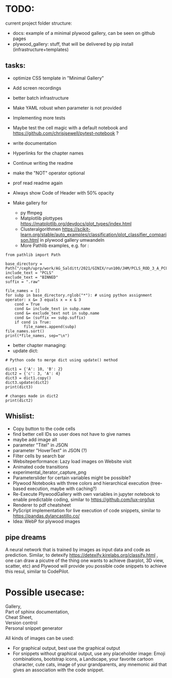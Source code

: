 # TODO:

current project folder structure:

* docs: example of a minimal  plywood gallery, can be seen on github pages
* plywood_gallery: stuff, that will be delivered by pip install (infrastructure+templates)


## tasks:

* optimize CSS template in "Minimal Gallery"
* Add screen recordings
* better batch infrastructure
* Make YAML robust when parameter is not provided
* Implementing more tests
* Maybe test the cell magic with a default notebook and https://github.com/chrisjsewell/pytest-notebook ?
* write documentation
* Hyperlinks for the chapter names
* Continue writing the readme
* make the "NOT" operator optional 
* prof read readme again
* Always show Code of Header with 50% opacity 


* Make gallery for
    * py ffmpeg
    * Matplotlib plottypes https://matplotlib.org/devdocs/plot_types/index.html 
    * Clusteralgorithmen https://scikit-learn.org/stable/auto_examples/classification/plot_classifier_comparison.html in plywood gallery umwandeln
    * More Pathlib examples, e.g. for  :

```python=
from pathlib import Path

base_directory = Path("/ceph/uprp/work/AG_Salditt/2021/GINIX/run100/JHM/PCLS_ROD_3_A_PCO_tomo01")
include_text = "PCLS"
exclude_text = "BINNED"
suffix = ".raw"

file_names = []
for subp in base_directory.rglob("*"): # using python assignment operator: x &= 3 equals x = x & 3
    cond = True
    cond &= include_text in subp.name
    cond &= exclude_text not in subp.name
    cond &= (suffix == subp.suffix)
    if cond is True:
        file_names.append(subp)
file_names.sort()
print(*file_names, sep="\n")
```

* better chapter managing:
* update dict:
```python=
# Python code to merge dict using update() method

dict1 = {'A': 10, 'B': 2}
dict2 = {'c': 3, 'A': 4}
dict3 = dict1.copy()
dict3.update(dict2)
print(dict3)
 
# changes made in dict2
print(dict2)
```



## Whislist:
* Copy button to the code cells
* find better cell IDs so user does not have to give names
* maybe add image alt
* parameter "Titel" in JSON 
* parameter "HoverText" in JSON  (?)
* Filter cells by search bar
* Websiteperformance: Lazy load images on Website visit
* Animated code transitions
* experimental_iterator_capture_png
* Parameterslider for certain variables might be possible?
* Plywood Notebooks with three colors and hierarchical execution (tree-based execution, maybe with caching?)
* Re-Execute PlywoodGallery with own variables in jupyter notebook to enable predictable coding, similar to https://github.com/lux-org/lux
* Renderer to pdf cheatsheet
* PyScript implementation for live execution of code snippets, similar to https://pandas.dylancastillo.co/
* Idea: WebP for plywood images





## pipe dreams

A neural network that is trained by images as input data and code as prediction.
Similar, to detexify https://detexify.kirelabs.org/classify.html , one can draw a picutre of the thing one wants to achieve (barplot, 3D view, scatter, etc) and Plywood will provide you possible code snippets to achieve this resul, similar to CodePilot.



# Possible usecase: 
Gallery,   
Part of sphinx documentation,  
Cheat Sheet,  
Version control  
Personal snippet generator

All kinds of images can be used: 
* For graphical output, best use the graphical output
* For snippets without graphical output, use any placeholder image:
Emoji combinations, bootstrap icons, a Landscape, your favorite cartoon character, cute  cats, image of your grandparents, any mnemonic aid that gives an association with the code snippet. 
